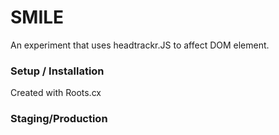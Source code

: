 SMILE
=================
An experiment that uses headtrackr.JS to affect DOM element.


### Setup / Installation
Created with Roots.cx
### Staging/Production

